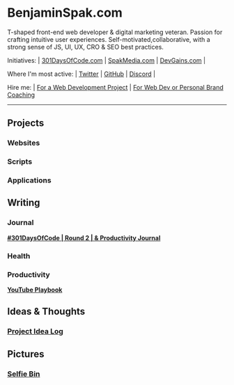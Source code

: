 # BenjaminSpak.com

T-shaped front-end web developer & digital marketing veteran. Passion for crafting intuitive user experiences. Self-motivated,collaborative, with a strong sense of JS, UI, UX, CRO & SEO best practices.

Initiatives: | [301DaysOfCode.com](https://301daysofcode.com/) | [SpakMedia.com](http://SpakMedia.com) | [DevGains.com](http://devgains.com/) |

Where I'm most active: | [Twitter](https://twitter.com/benjaminspak) | [GitHub](https://github.com/benjaminspak) | [Discord](http://spak.co/) |

Hire me: | [For a Web Development Project](http://popvia.com/) | [For Web Dev or Personal Brand Coaching](https://calendly.com/benjaminspak)

---

## Projects


### Websites


### Scripts


### Applications


## Writing


### Journal
**[#301DaysOfCode | Round 2 | & Productivity Journal](https://benjaminspak.com/301DaysOfCode/Round-2/)** <br>

### Health

### Productivity
**[YouTube Playbook](https://benjaminspak.com/YouTubePlaybook/)**

## Ideas & Thoughts
### [Project Idea Log](http://benjaminspak.com/ProjectIdeaLog/)

## Pictures
### [Selfie Bin]()